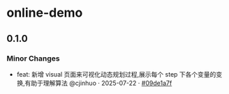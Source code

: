 # online-demo

## 0.1.0

### Minor Changes

- feat: 新增 visual 页面来可视化动态规划过程,展示每个 step 下各个变量的变换,有助于理解算法 @cjinhuo · 2025-07-22 · [#09de1a7f](https://github.com/cjinhuo/text-search-engine/commit/09de1a7f5b44fd13290dc14466877e1ce597141b)
